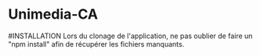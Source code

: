# Unimedia-CA


#INSTALLATION
Lors du clonage de l'application, ne pas oublier de faire un "npm install" afin de récupérer les fichiers manquants.

